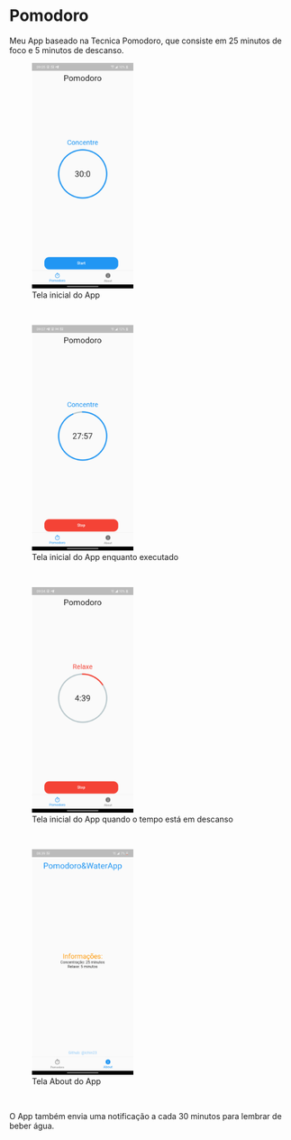 # Pomodoro

Meu App baseado na Tecnica Pomodoro, que consiste em 25 minutos de foco e 5 minutos de descanso.

<figure>
<img src="img/TelaInicial.png" height="400"/>
   <figcaption>Tela inicial do App</figcaption>
 </figure><br>
 <figure>
<img src="img/AppRodando.png" height="400"/>
   <figcaption>Tela inicial do App enquanto executado</figcaption>
 </figure><br>
<figure>
<img src="img/TempoDeDescanso.png" height="400"/>
   <figcaption>Tela inicial do App quando o tempo está em descanso</figcaption>
 </figure><br>
 <figure>
<img src="img/About.png" height="400"/>
   <figcaption>Tela About do App</figcaption>
 </figure><br>
 
 O App também envia uma notificação a cada 30 minutos para lembrar de beber água.
